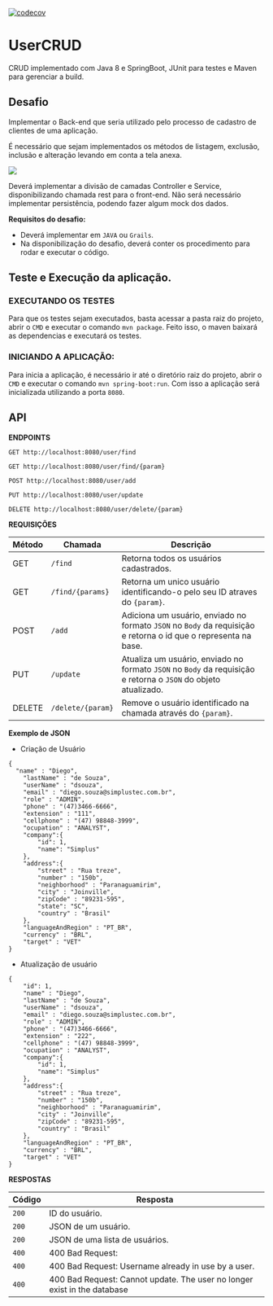 [![codecov](https://codecov.io/gh/DiegoSouzaDev/UserCRUD/branch/master/graph/badge.svg)](https://codecov.io/gh/DiegoSouzaDev/UserCRUD)

# UserCRUD

CRUD implementado com Java 8 e SpringBoot, JUnit para testes e Maven para gerenciar a build.



## Desafio
Implementar o Back-end que seria utilizado pelo processo de cadastro de clientes de uma aplicação.

É necessário que sejam implementados os métodos de listagem, exclusão, inclusão e alteração levando em conta a tela anexa.

<img src="https://drive.google.com/open?id=0B9wbZqcXc-kpU3Jad2JCZlJwWHEwcHBDQ2lQMlgtcWxFYnd3"/>

Deverá implementar a divisão de camadas Controller e Service, disponibilizando chamada rest para o front-end. 
Não será necessário implementar persistência, podendo fazer algum mock dos dados. 


**Requisitos do desafio:**
* Deverá implementar em `JAVA` ou `Grails`.
* Na disponibilização do desafio, deverá conter os procedimento para rodar e executar o código.


## Teste e Execução da aplicação.

### EXECUTANDO OS TESTES
Para que os testes sejam executados, basta acessar a pasta raiz do projeto, abrir o `CMD` e executar o comando `mvn package`.
Feito isso, o maven baixará as dependencias e executará os testes.

### INICIANDO A APLICAÇÃO:

Para  inicia a aplicação, é necessário ir até o diretório raiz do projeto, abrir o `CMD` e executar o comando `mvn spring-boot:run`. 
Com isso a aplicação será inicializada utilizando a porta `8080`.


## API

**ENDPOINTS**
```
GET http://localhost:8080/user/find
```
```
GET http://localhost:8080/user/find/{param}
```
```
POST http://localhost:8080/user/add
```
```
PUT http://localhost:8080/user/update
```
```
DELETE http://localhost:8080/user/delete/{param}
```



**REQUISIÇÕES**

Método | Chamada | Descrição
------------ | ------------- | -------------
GET | `/find` | Retorna todos os usuários cadastrados.
GET | `/find/{params}` | Retorna um unico usuário identificando-o pelo seu ID atraves do `{param}`.
POST | `/add` | Adiciona um usuário, enviado no formato `JSON` no `Body` da requisição e retorna o id que o representa na base.
PUT | `/update` | Atualiza um usuário, enviado no formato `JSON` no `Body` da requisição e retorna o `JSON` do objeto atualizado.
DELETE | `/delete/{param}` | Remove o usuário identificado na chamada através do `{param}`.

**Exemplo de JSON**

* Criação de Usuário
```
{ 
  "name" : "Diego",
	"lastName" : "de Souza",
	"userName" : "dsouza",
	"email" : "diego.souza@simplustec.com.br",
	"role" : "ADMIN",
	"phone" : "(47)3466-6666",
	"extension" : "111",
	"cellphone" : "(47) 98848-3999",
	"ocupation" : "ANALYST",
	"company":{
		"id": 1,
		"name": "Simplus"
	},
	"address":{
		"street" : "Rua treze",
		"number" : "150b",
		"neighborhood" : "Paranaguamirim",
		"city" : "Joinville",
		"zipCode" : "89231-595",
      	"state": "SC",
      	"country" : "Brasil"
	},
	"languageAndRegion" : "PT_BR",
	"currency" : "BRL",
	"target" : "VET"
}
```
* Atualização de usuário
```
{
  	"id": 1,
	"name" : "Diego",
	"lastName" : "de Souza",
	"userName" : "dsouza",
	"email" : "diego.souza@simplustec.com.br",
	"role" : "ADMIN",
	"phone" : "(47)3466-6666",
	"extension" : "222",
	"cellphone" : "(47) 98848-3999",
	"ocupation" : "ANALYST",
	"company":{
		"id": 1,
		"name": "Simplus"
	},
	"address":{
		"street" : "Rua treze",
		"number" : "150b",
		"neighborhood" : "Paranaguamirim",
		"city" : "Joinville",
		"zipCode" : "89231-595",
		"country" : "Brasil"
	},
	"languageAndRegion" : "PT_BR",
	"currency" : "BRL",
	"target" : "VET"
}
```


**RESPOSTAS**

Código | Resposta
------------ | -------------
`200` | ID do usuário.
`200` | JSON de um usuário.
`200` | JSON de uma lista de usuários.
`400` | 400 Bad Request: 
`400` | 400 Bad Request: Username already in use by a user.
`400` | 400 Bad Request: Cannot update. The user no longer exist in the database
